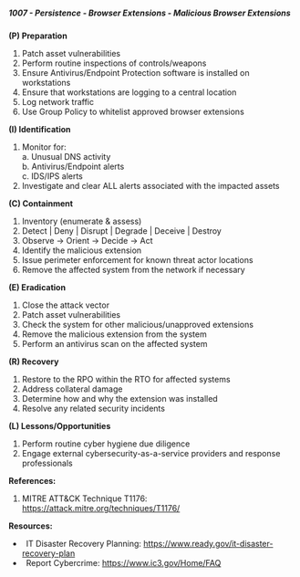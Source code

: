 ##### **1007 - Persistence - Browser Extensions - Malicious Browser Extensions**

**(P) Preparation**

1.  Patch asset vulnerabilities
2.  Perform routine inspections of controls/weapons
3.  Ensure Antivirus/Endpoint Protection software is installed on workstations
4.  Ensure that workstations are logging to a central location
5.  Log network traffic
6.  Use Group Policy to whitelist approved browser extensions

**(I) Identification**

1.  Monitor for:  
    a. Unusual DNS activity  
    b. Antivirus/Endpoint alerts  
    c. IDS/IPS alerts
2.  Investigate and clear ALL alerts associated with the impacted assets

**(C) Containment**

1.  Inventory (enumerate & assess)
2.  Detect | Deny | Disrupt | Degrade | Deceive | Destroy
3.  Observe -> Orient -> Decide -> Act
4.  Identify the malicious extension
5.  Issue perimeter enforcement for known threat actor locations
6.  Remove the affected system from the network if necessary

**(E) Eradication**

1.  Close the attack vector
2.  Patch asset vulnerabilities
3.  Check the system for other malicious/unapproved extensions
4.  Remove the malicious extension from the system
5.  Perform an antivirus scan on the affected system

**(R) Recovery**

1.  Restore to the RPO within the RTO for affected systems
2.  Address collateral damage
3.  Determine how and why the extension was installed
4.  Resolve any related security incidents

**(L) Lessons/Opportunities**

1.  Perform routine cyber hygiene due diligence
2.  Engage external cybersecurity-as-a-service providers and response professionals

**References:**

1.  MITRE ATT&CK Technique T1176: https://attack.mitre.org/techniques/T1176/

**Resources:**


*    IT Disaster Recovery Planning: https://www.ready.gov/it-disaster-recovery-plan
*    Report Cybercrime: https://www.ic3.gov/Home/FAQ


  

